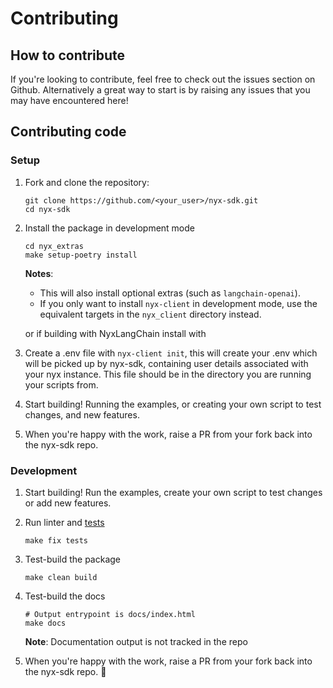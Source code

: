 # Contributing

## How to contribute

If you're looking to contribute, feel free to check out the issues section on Github. Alternatively a great way to start is by raising any issues that you may have encountered here!

## Contributing code

### Setup
1. Fork and clone the repository:
   ```shell
   git clone https://github.com/<your_user>/nyx-sdk.git
   cd nyx-sdk
   ```

2. Install the package in development mode
   ```shell
   cd nyx_extras
   make setup-poetry install
   ```
   **Notes**:
      - This will also install optional extras (such as `langchain-openai`).
      - If you only want to install `nyx-client` in development mode, use the equivalent targets in the `nyx_client` directory instead.

   or if building with NyxLangChain install with

3. Create a .env file with `nyx-client init`, this will create your .env which will be picked up by nyx-sdk, containing
user details associated with your nyx instance. This file should be in the directory you are running your scripts from.

4. Start building! Running the examples, or creating your own script to test changes, and new features.
5. When you're happy with the work, raise a PR from your fork back into the nyx-sdk repo.

### Development

1. Start building! Run the examples, create your own script to test changes or add new features.

2. Run linter and [tests](./test)
   ```shell
   make fix tests
   ```

3. Test-build the package
   ```shell
   make clean build
   ```

4. Test-build the docs
   ```shell
   # Output entrypoint is docs/index.html
   make docs
   ```
   **Note**: Documentation output is not tracked in the repo

5. When you're happy with the work, raise a PR from your fork back into the nyx-sdk repo. 🎉
